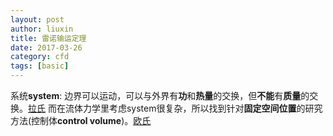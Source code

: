 ```yaml
---
layout: post
author: liuxin
title: 雷诺输运定理
date: 2017-03-26
category: cfd
tags: [basic]
---
```

<script type="text/x-mathjax-config">MathJax.Hub.Config({tex2jax: {inlineMath:[['$','$']]}});</script>
<script type="text/javascript" src="http://cdn.mathjax.org/mathjax/latest/MathJax.js?config=TeX-AMS-MML_HTMLorMML"></script>

系统**system**: 边界可以运动，可以与外界有**功**和**热量**的交换，但**不能**有**质量**的交换。[拉氏]()
而在流体力学里考虑system很复杂，所以找到针对**固定空间位置**的研究方法(控制体**control volume**)。[欧氏]()

